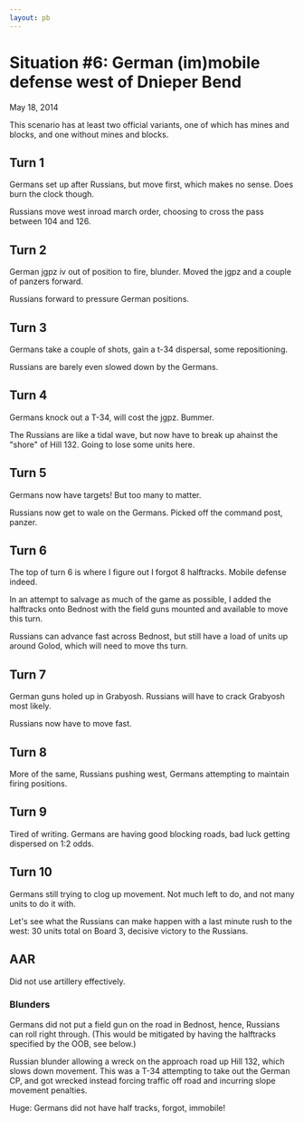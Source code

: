 ```yaml
---
layout: pb
---
```


# Situation #6: German (im)mobile defense west of Dnieper Bend

May 18, 2014

This scenario has at least two official variants, one of which has mines and
blocks, and one without mines and blocks.

## Turn 1

Germans set up after Russians, but move first, which makes no sense.
Does burn the clock though.

Russians move west inroad march order, choosing to cross the pass
between 104 and 126.


## Turn 2

German jgpz iv out of position to fire, blunder. Moved the jgpz and a
couple of panzers forward.

Russians forward to pressure German positions.


## Turn 3

Germans take a couple of shots, gain a t-34 dispersal, some
repositioning.

Russians are barely even slowed down by the Germans.


## Turn 4

Germans knock out a T-34, will cost the jgpz. Bummer.

The Russians are like a tidal wave, but now have to break up ahainst the
"shore" of Hill 132.  Going to lose some units here.

## Turn 5

Germans now have targets! But too many to matter.

Russians now get to wale on the Germans. Picked off the command post,
panzer.


## Turn 6

The top of turn 6 is where I figure out I forgot 8 halftracks. Mobile
defense indeed.

In an attempt to salvage as much of the game as possible, I added the
halftracks onto Bednost with the field guns mounted and available to
move this turn.

Russians can advance fast across Bednost, but still have a load of units
up around Golod, which will need to move ths turn.


## Turn 7

German guns holed up in Grabyosh. Russians will have to crack Grabyosh
most likely.

Russians now have to move fast.

## Turn 8

More of the same, Russians pushing west, Germans attempting to maintain
firing positions.

## Turn 9

Tired of writing. Germans are having good blocking roads, bad luck
getting dispersed on 1:2 odds.

## Turn 10

Germans still trying to clog up movement. Not much left to do, and not
many units to do it with.

Let's see what the Russians can make happen with a last minute rush to
the west: 30 units total on Board 3, decisive victory to the Russians.

## AAR

Did not use artillery effectively.

### Blunders

Germans did not put a field gun on the road in Bednost, hence, Russians
can roll right through. (This would be mitigated by having the
halftracks specified by the OOB, see below.)

Russian blunder allowing a wreck on the approach road up Hill 132, which
slows down movement. This was a T-34 attempting to take out the German
CP, and got wrecked instead forcing traffic off road and incurring slope
movement penalties.

Huge: Germans did not have half tracks, forgot, immobile!

